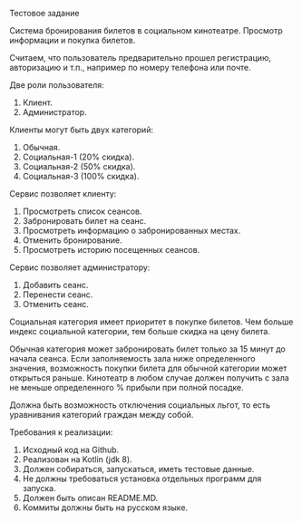 Тестовое задание

Система бронирования билетов в социальном кинотеатре. 
Просмотр информации и покупка билетов.

Считаем, что пользователь предварительно прошел регистрацию, авторизацию и т.п., 
например по номеру телефона или почте.

Две роли пользователя:
1. Клиент.
2. Администратор.

Клиенты могут быть двух категорий:
1. Обычная.
2. Социальная-1 (20% скидка).
3. Социальная-2 (50% скидка).
4. Социальная-3 (100% скидка).

Сервис позволяет клиенту:
1. Просмотреть список сеансов.
2. Забронировать билет на сеанс.
3. Просмотреть информацию о забронированных местах.
4. Отменить бронирование.
5. Просмотреть историю посещенных сеансов.

Сервис позволяет администратору:
1. Добавить сеанс.
2. Перенести сеанс.
3. Отменить сеанс.

Социальная категория имеет приоритет в покупке билетов.
Чем больше индекс социальной категории, тем больше скидка на цену билета.

Обычная категория может забронировать билет только за 15 минут до начала сеанса.
Если заполняемость зала ниже определенного значения, возможность покупки билета для обычной категории может открыться раньше.
Кинотеатр в любом случае должен получить с зала не меньше определенного % прибыли при полной посадке.

Должна быть возможность отключения социальных льгот, 
то есть уравнивания категорий граждан между собой.

Требования к реализации:
1. Исходный код на Github.
2. Реализован на Kotlin (jdk 8).
3. Должен собираться, запускаться, иметь тестовые данные.
4. Не должны требоваться установка отдельных программ для запуска.
5. Должен быть описан README.MD.
6. Коммиты должны быть на русском языке.